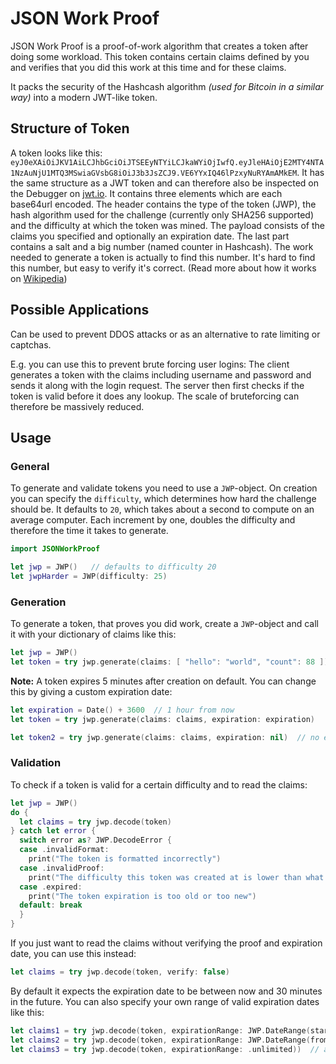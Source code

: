 # JSON Work Proof

JSON Work Proof is a proof-of-work algorithm that creates a token after doing some workload. This token contains certain claims defined by you and verifies that you did this work at this time and for these claims.

It packs the security of the Hashcash algorithm *(used for Bitcoin in a similar way)* into a modern JWT-like token.

## Structure of Token

A token looks like this: `eyJ0eXAiOiJKV1AiLCJhbGciOiJTSEEyNTYiLCJkaWYiOjIwfQ.eyJleHAiOjE2MTY4NTA1NzAuNjU1MTQ3MSwiaGVsbG8iOiJ3b3JsZCJ9.VE6YYxIQ46lPzxyNuRYAmAMkEM`. It has the same structure as a JWT token and can therefore also be inspected on the Debugger on [jwt.io](https://jwt.io).
It contains three elements which are each base64url encoded. The header contains the type of the token (JWP), the hash algorithm used for the challenge (currently only SHA256 supported) and the difficulty at which the token was mined. The payload consists of the claims you specified and optionally an expiration date. The last part contains a salt and a big number (named counter in Hashcash). The work needed to generate a token is actually to find this number. It's hard to find this number, but easy to verify it's correct. (Read more about how it works on [Wikipedia](https://en.wikipedia.org/wiki/Hashcash))


## Possible Applications

Can be used to prevent DDOS attacks or as an alternative to rate limiting or captchas. 

E.g. you can use this to prevent brute forcing user logins: The client generates a token with the claims including username and password and sends it along with the login request. The server then first checks if the token is valid before it does any lookup. The scale of bruteforcing can therefore be massively reduced.



## Usage

### General

To generate and validate tokens you need to use a `JWP`-object. On creation you can specify the `difficulty`, which determines how hard the challenge should be. It defaults to `20`, which takes about a second to compute on an average computer. Each increment by one, doubles the difficulty and therefore the time it takes to generate.
```swift
import JSONWorkProof

let jwp = JWP()   // defaults to difficulty 20
let jwpHarder = JWP(difficulty: 25)
```

### Generation

To generate a token, that proves you did work, create a `JWP`-object and call it with your dictionary of claims like this:
```swift
let jwp = JWP()
let token = try jwp.generate(claims: [ "hello": "world", "count": 88 ])
```

**Note:** A token expires 5 minutes after creation on default. You can change this by giving a custom expiration date:
```swift
let expiration = Date() + 3600  // 1 hour from now
let token = try jwp.generate(claims: claims, expiration: expiration)

let token2 = try jwp.generate(claims: claims, expiration: nil)  // no expiration
```



### Validation

To check if a token is valid for a certain difficulty and to read the claims:
```swift
let jwp = JWP()
do {
  let claims = try jwp.decode(token)
} catch let error {
  switch error as? JWP.DecodeError {
  case .invalidFormat:
    print("The token is formatted incorrectly")
  case .invalidProof:
    print("The difficulty this token was created at is lower than what is specified in your JWP object")
  case .expired:
    print("The token expiration is too old or too new")
  default: break
  }
}
```


If you just want to read the claims without verifying the proof and expiration date, you can use this instead:
```swift
let claims = try jwp.decode(token, verify: false)
```

By default it expects the expiration date to be between now and 30 minutes in the future. You can also specify your own range of valid expiration dates like this:
```swift
let claims1 = try jwp.decode(token, expirationRange: JWP.DateRange(start: startDate, end: endDate))  // must be in [startDate, endDate]
let claims2 = try jwp.decode(token, expirationRange: JWP.DateRange(fromNow: 3600))  // must be in [now(), now()+3600]
let claims3 = try jwp.decode(token, expirationRange: .unlimited))  // all expirations are accepted
```
